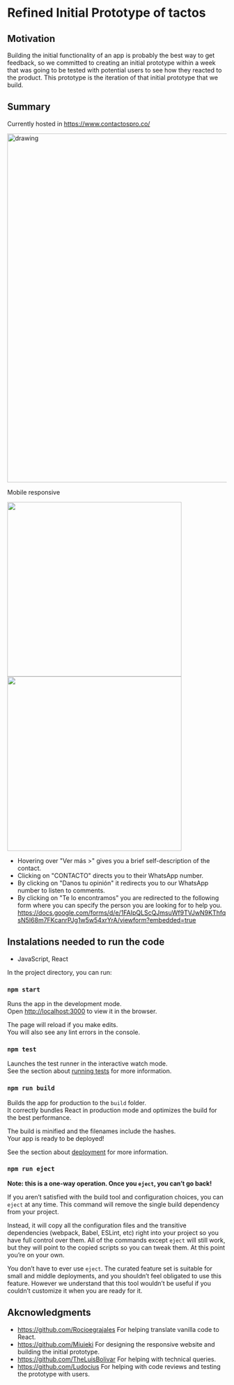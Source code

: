 # Refined Initial Prototype of tactos

## Motivation
Building the initial functionality of an app is probably the best way to get feedback, so we committed to creating an initial prototype within a week that was going to be tested with potential users to see how they reacted to the product. This prototype is the iteration of that initial prototype that we build.

## Summary
Currently hosted in https://www.contactospro.co/

<img src="https://user-images.githubusercontent.com/39535338/154821333-c71cdcb8-38b9-4735-90c7-b8e4d0b17735.PNG" alt="drawing" width="800"/>  

Mobile responsive
<p float="left">
  <img src="https://user-images.githubusercontent.com/39535338/154821941-838e14bd-6746-48b6-8c39-b0f9e80f9093.PNG" width="400" />
  <img src="https://user-images.githubusercontent.com/39535338/154821530-9305aa9a-00e2-47a6-8d71-727142f91fb6.PNG" width="400" /> 
</p>

- Hovering over "Ver más >" gives you a brief self-description of the contact.
- Clicking on "CONTACTO" directs you to their WhatsApp number.
- By clicking on "Danos tu opinión" it redirects you to our WhatsApp number to listen to comments.
- By clicking on "Te lo encontramos" you are redirected to the following form where you can specify the person you are looking for to help you.
https://docs.google.com/forms/d/e/1FAIpQLScQJmsuWf9TVJwN9KThfqsN5I68m7FKcanrPJg1w5w54xrYrA/viewform?embedded=true

## Instalations needed to run the code
- JavaScript, React

In the project directory, you can run:

### `npm start`

Runs the app in the development mode.\
Open [http://localhost:3000](http://localhost:3000) to view it in the browser.

The page will reload if you make edits.\
You will also see any lint errors in the console.

### `npm test`

Launches the test runner in the interactive watch mode.\
See the section about [running tests](https://facebook.github.io/create-react-app/docs/running-tests) for more information.

### `npm run build`

Builds the app for production to the `build` folder.\
It correctly bundles React in production mode and optimizes the build for the best performance.

The build is minified and the filenames include the hashes.\
Your app is ready to be deployed!

See the section about [deployment](https://facebook.github.io/create-react-app/docs/deployment) for more information.

### `npm run eject`

**Note: this is a one-way operation. Once you `eject`, you can’t go back!**

If you aren’t satisfied with the build tool and configuration choices, you can `eject` at any time. This command will remove the single build dependency from your project.

Instead, it will copy all the configuration files and the transitive dependencies (webpack, Babel, ESLint, etc) right into your project so you have full control over them. All of the commands except `eject` will still work, but they will point to the copied scripts so you can tweak them. At this point you’re on your own.

You don’t have to ever use `eject`. The curated feature set is suitable for small and middle deployments, and you shouldn’t feel obligated to use this feature. However we understand that this tool wouldn’t be useful if you couldn’t customize it when you are ready for it.

## Akcnowledgments
- https://github.com/Rocioegrajales For helping translate vanilla code to React.
- https://github.com/Miuieki For designing the responsive website and building the initial prototype.
- https://github.com/TheLuisBolivar For helping with technical queries.
- https://github.com/Ludocius For helping with code reviews and testing the prototype with users.
